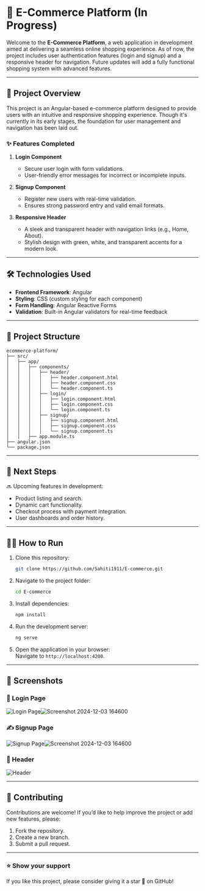 # 🚀 E-Commerce Platform (In Progress)  

Welcome to the **E-Commerce Platform**, a web application in development aimed at delivering a seamless online shopping experience. As of now, the project includes user authentication features (login and signup) and a responsive header for navigation. Future updates will add a fully functional shopping system with advanced features.  

---

## 🎯 **Project Overview**  

This project is an Angular-based e-commerce platform designed to provide users with an intuitive and responsive shopping experience. Though it's currently in its early stages, the foundation for user management and navigation has been laid out.

### ✨ Features Completed  

1. **Login Component**  
   - Secure user login with form validations.  
   - User-friendly error messages for incorrect or incomplete inputs.  

2. **Signup Component**  
   - Register new users with real-time validation.  
   - Ensures strong password entry and valid email formats.  

3. **Responsive Header**  
   - A sleek and transparent header with navigation links (e.g., Home, About).  
   - Stylish design with green, white, and transparent accents for a modern look.  

---

## 🛠️ **Technologies Used**  

- **Frontend Framework**: Angular  
- **Styling**: CSS (custom styling for each component)  
- **Form Handling**: Angular Reactive Forms  
- **Validation**: Built-in Angular validators for real-time feedback  

---

## 📁 **Project Structure**  

```
ecommerce-platform/
├── src/
│   ├── app/
│   │   ├── components/
│   │   │   ├── header/
│   │   │   │   ├── header.component.html
│   │   │   │   ├── header.component.css
│   │   │   │   └── header.component.ts
│   │   │   ├── login/
│   │   │   │   ├── login.component.html
│   │   │   │   ├── login.component.css
│   │   │   │   └── login.component.ts
│   │   │   ├── signup/
│   │   │   │   ├── signup.component.html
│   │   │   │   ├── signup.component.css
│   │   │   │   └── signup.component.ts
│   │   ├── app.module.ts
├── angular.json
└── package.json
```

---

## 🚧 **Next Steps**  

🔜 Upcoming features in development:  
- Product listing and search.  
- Dynamic cart functionality.  
- Checkout process with payment integration.  
- User dashboards and order history.  

---

## 🧑‍💻 **How to Run**  

1. Clone this repository:  
   ```bash
   git clone https://github.com/Sahiti1911/E-commerce.git
   ```
2. Navigate to the project folder:  
   ```bash
   cd E-commerce
   ```
3. Install dependencies:  
   ```bash
   npm install
   ```
4. Run the development server:  
   ```bash
   ng serve
   ```
5. Open the application in your browser:  
   Navigate to `http://localhost:4200`.  

---

## 🎨 **Screenshots**  

### 🔐 Login Page  
![Login Page](https://via.placeholder.com/800x400?text=Login+Page+Screenshot)![Screenshot 2024-12-03 164600](https://github.com/user-attachments/assets/5c6b8b3f-3f9b-4783-919b-4be81350c016)


### ✍️ Signup Page  
![Signup Page](https://via.placeholder.com/800x400?text=Signup+Page+Screenshot)![Screenshot 2024-12-03 164600](https://github.com/user-attachments/assets/432868a9-d43e-4c6a-ae7d-49e14f6fe094)



### 🧭 Header  
![Header](https://via.placeholder.com/800x400?text=Header+Screenshot)

---

## 🙌 **Contributing**  

Contributions are welcome! If you’d like to help improve the project or add new features, please:  
1. Fork the repository.  
2. Create a new branch.  
3. Submit a pull request.  

---

### ⭐ **Show your support**  

If you like this project, please consider giving it a star 🌟 on GitHub!

